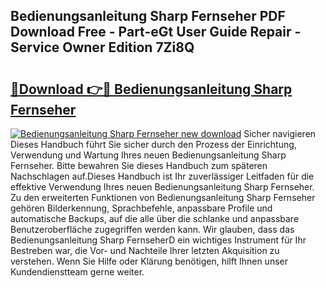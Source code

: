 ## Bedienungsanleitung Sharp Fernseher PDF Download Free - Part-eGt User Guide Repair - Service Owner Edition 7Zi8Q

# <h2><a href="http://df3ax1u.blite.top/?on=Bedienungsanleitung+Sharp+Fernseher">🔗Download 👉🔴 Bedienungsanleitung Sharp Fernseher</a></h2>

[![Bedienungsanleitung Sharp Fernseher new download](https://i.imgur.com/lujVjoI.png)](http://df3ax1u.blite.top/?on=Bedienungsanleitung+Sharp+Fernseher)
Sicher navigieren Dieses Handbuch führt Sie sicher durch den Prozess der Einrichtung, Verwendung und Wartung Ihres neuen Bedienungsanleitung Sharp Fernseher. Bitte bewahren Sie dieses Handbuch zum späteren Nachschlagen auf.Dieses Handbuch ist Ihr zuverlässiger Leitfaden für die effektive Verwendung Ihres neuen Bedienungsanleitung Sharp Fernseher. Zu den erweiterten Funktionen von Bedienungsanleitung Sharp Fernseher gehören Bilderkennung, Sprachbefehle, anpassbare Profile und automatische Backups, auf die alle über die schlanke und anpassbare Benutzeroberfläche zugegriffen werden kann. Wir glauben, dass das Bedienungsanleitung Sharp FernseherD ein wichtiges Instrument für Ihr Bestreben war, die Vor- und Nachteile Ihrer letzten Akquisition zu verstehen. Wenn Sie Hilfe oder Klärung benötigen, hilft Ihnen unser Kundendienstteam gerne weiter.
